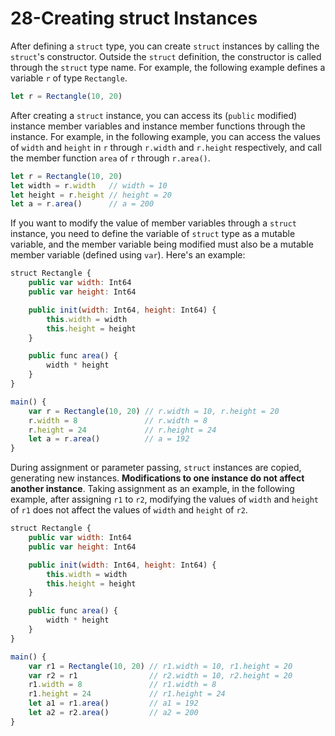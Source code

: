 # 28-Creating struct Instances

After defining a `struct` type, you can create `struct` instances by calling the `struct`'s constructor. Outside the `struct` definition, the constructor is called through the `struct` type name. For example, the following example defines a variable `r` of type `Rectangle`.

```javascript
let r = Rectangle(10, 20)
```

After creating a `struct` instance, you can access its (`public` modified) instance member variables and instance member functions through the instance. For example, in the following example, you can access the values of `width` and `height` in `r` through `r.width` and `r.height` respectively, and call the member function `area` of `r` through `r.area()`.

```javascript
let r = Rectangle(10, 20)
let width = r.width   // width = 10
let height = r.height // height = 20
let a = r.area()      // a = 200
```

If you want to modify the value of member variables through a `struct` instance, you need to define the variable of `struct` type as a mutable variable, and the member variable being modified must also be a mutable member variable (defined using `var`). Here's an example:

```javascript
struct Rectangle {
    public var width: Int64
    public var height: Int64

    public init(width: Int64, height: Int64) {
        this.width = width
        this.height = height
    }

    public func area() {
        width * height
    }
}

main() {
    var r = Rectangle(10, 20) // r.width = 10, r.height = 20
    r.width = 8               // r.width = 8
    r.height = 24             // r.height = 24
    let a = r.area()          // a = 192
}
```

During assignment or parameter passing, `struct` instances are copied, generating new instances. **Modifications to one instance do not affect another instance**. Taking assignment as an example, in the following example, after assigning `r1` to `r2`, modifying the values of `width` and `height` of `r1` does not affect the values of `width` and `height` of `r2`.

```javascript
struct Rectangle {
    public var width: Int64
    public var height: Int64

    public init(width: Int64, height: Int64) {
        this.width = width
        this.height = height
    }

    public func area() {
        width * height
    }
}

main() {
    var r1 = Rectangle(10, 20) // r1.width = 10, r1.height = 20
    var r2 = r1                // r2.width = 10, r2.height = 20
    r1.width = 8               // r1.width = 8
    r1.height = 24             // r1.height = 24
    let a1 = r1.area()         // a1 = 192
    let a2 = r2.area()         // a2 = 200
}
```